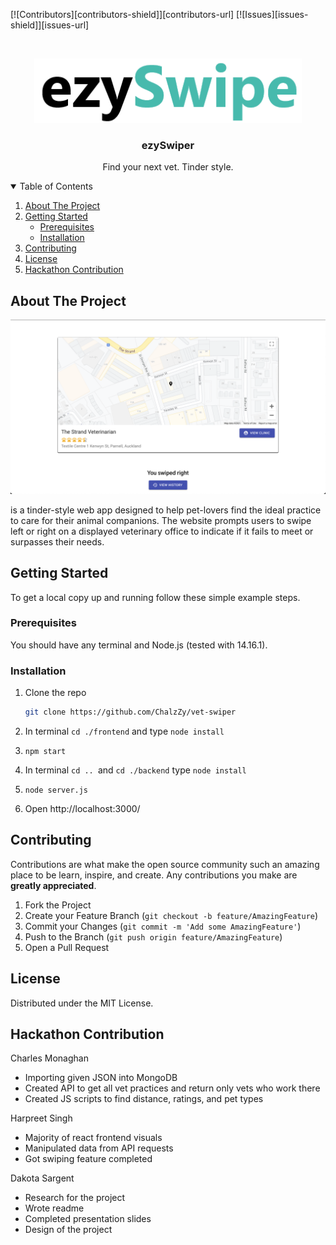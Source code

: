 
[![Contributors][contributors-shield]][contributors-url]
[![Issues][issues-shield]][issues-url]

<!-- PROJECT LOGO -->
<br />

<p align="center">
    <img src="logo.png" alt="Logo" width="" height="">
  </a>

  <h3 align="center">ezySwiper</h3>

  <p align="center">
      Find your next vet. Tinder style.
    <br />
  </p>

</p>



<!-- TABLE OF CONTENTS -->
<details open="open">
  <summary>Table of Contents</summary>
  <ol>
    <li>
      <a href="#about-the-project">About The Project</a>
    </li>
    <li>
      <a href="#getting-started">Getting Started</a>
      <ul>
        <li><a href="#prerequisites">Prerequisites</a></li>
        <li><a href="#installation">Installation</a></li>
      </ul>
    </li>
    <li><a href="#contributing">Contributing</a></li>
    <li><a href="#license">License</a></li>
    <li><a href="#hackathon contribution">Hackathon Contribution</a></li>
  </ol>
</details>




<!-- ABOUT THE PROJECT -->
## About The Project

<p align="center">
    <img src="example.png" alt="example" width="" height="">

  </a>is a tinder-style web app designed to help pet-lovers find the ideal practice to care for their animal companions. The website prompts users to swipe left or right on a displayed veterinary office to indicate if it fails to meet or surpasses their needs.  

<!-- GETTING STARTED -->
## Getting Started

To get a local copy up and running follow these simple example steps.

### Prerequisites

You should have any terminal and Node.js (tested with 14.16.1).

### Installation

1. Clone the repo
   ```sh
   git clone https://github.com/ChalzZy/vet-swiper
   ```
   
2. In terminal `cd ./frontend` and type `node install`

3. `npm start`

4.  In terminal `cd .. `and `cd ./backend` type `node install`

5. `node server.js`

6. Open http://localhost:3000/

<!-- CONTRIBUTING -->

## Contributing

Contributions are what make the open source community such an amazing place to be learn, inspire, and create. Any contributions you make are **greatly appreciated**.

1. Fork the Project
2. Create your Feature Branch (`git checkout -b feature/AmazingFeature`)
3. Commit your Changes (`git commit -m 'Add some AmazingFeature'`)
4. Push to the Branch (`git push origin feature/AmazingFeature`)
5. Open a Pull Request



<!-- LICENSE -->
## License

Distributed under the MIT License.



<!-- Hackathon Contribution -->

## Hackathon Contribution

Charles Monaghan

- Importing given JSON into MongoDB
- Created API to get all vet practices and return only vets who work there
- Created JS scripts to find distance, ratings, and pet types

Harpreet Singh

* Majority of react frontend visuals
* Manipulated data from API requests
* Got swiping feature completed

Dakota Sargent

- Research for the project
- Wrote readme
- Completed presentation slides
- Design of the project